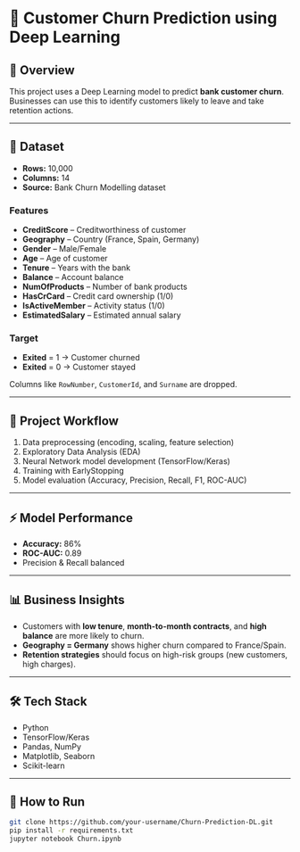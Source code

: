 # 🧠 Customer Churn Prediction using Deep Learning

## 📌 Overview
This project uses a Deep Learning model to predict **bank customer churn**.  
Businesses can use this to identify customers likely to leave and take retention actions.

---

## 📂 Dataset
- **Rows:** 10,000  
- **Columns:** 14  
- **Source:** Bank Churn Modelling dataset  

### Features
- **CreditScore** – Creditworthiness of customer  
- **Geography** – Country (France, Spain, Germany)  
- **Gender** – Male/Female  
- **Age** – Age of customer  
- **Tenure** – Years with the bank  
- **Balance** – Account balance  
- **NumOfProducts** – Number of bank products  
- **HasCrCard** – Credit card ownership (1/0)  
- **IsActiveMember** – Activity status (1/0)  
- **EstimatedSalary** – Estimated annual salary  

### Target
- **Exited** = 1 → Customer churned  
- **Exited** = 0 → Customer stayed  

Columns like `RowNumber`, `CustomerId`, and `Surname` are dropped.

---

## 🔎 Project Workflow
1. Data preprocessing (encoding, scaling, feature selection)  
2. Exploratory Data Analysis (EDA)  
3. Neural Network model development (TensorFlow/Keras)  
4. Training with EarlyStopping  
5. Model evaluation (Accuracy, Precision, Recall, F1, ROC-AUC)  

---

## ⚡ Model Performance
- **Accuracy:** 86%  
- **ROC-AUC:** 0.89  
- Precision & Recall balanced  

---

## 📊 Business Insights
- Customers with **low tenure**, **month-to-month contracts**, and **high balance** are more likely to churn.  
- **Geography = Germany** shows higher churn compared to France/Spain.  
- **Retention strategies** should focus on high-risk groups (new customers, high charges).  

---

## 🛠 Tech Stack
- Python  
- TensorFlow/Keras  
- Pandas, NumPy  
- Matplotlib, Seaborn  
- Scikit-learn  

---

## 🚀 How to Run
```bash
git clone https://github.com/your-username/Churn-Prediction-DL.git
pip install -r requirements.txt
jupyter notebook Churn.ipynb
